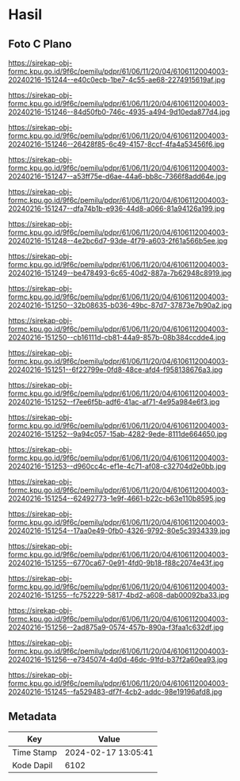 # Hasil

## Foto C Plano

https://sirekap-obj-formc.kpu.go.id/9f6c/pemilu/pdpr/61/06/11/20/04/6106112004003-20240216-151244--e40c0ecb-1be7-4c55-ae68-2274915619af.jpg

https://sirekap-obj-formc.kpu.go.id/9f6c/pemilu/pdpr/61/06/11/20/04/6106112004003-20240216-151246--84d50fb0-746c-4935-a494-9d10eda877d4.jpg

https://sirekap-obj-formc.kpu.go.id/9f6c/pemilu/pdpr/61/06/11/20/04/6106112004003-20240216-151246--26428f85-6c49-4157-8ccf-4fa4a53456f6.jpg

https://sirekap-obj-formc.kpu.go.id/9f6c/pemilu/pdpr/61/06/11/20/04/6106112004003-20240216-151247--a53ff75e-d6ae-44a6-bb8c-7366f8add64e.jpg

https://sirekap-obj-formc.kpu.go.id/9f6c/pemilu/pdpr/61/06/11/20/04/6106112004003-20240216-151247--dfa74b1b-e936-44d8-a066-81a94126a199.jpg

https://sirekap-obj-formc.kpu.go.id/9f6c/pemilu/pdpr/61/06/11/20/04/6106112004003-20240216-151248--4e2bc6d7-93de-4f79-a603-2f61a566b5ee.jpg

https://sirekap-obj-formc.kpu.go.id/9f6c/pemilu/pdpr/61/06/11/20/04/6106112004003-20240216-151249--be478493-6c65-40d2-887a-7b62948c8919.jpg

https://sirekap-obj-formc.kpu.go.id/9f6c/pemilu/pdpr/61/06/11/20/04/6106112004003-20240216-151250--32b08635-b036-49bc-87d7-37873e7b90a2.jpg

https://sirekap-obj-formc.kpu.go.id/9f6c/pemilu/pdpr/61/06/11/20/04/6106112004003-20240216-151250--cb16111d-cb81-44a9-857b-08b384ccdde4.jpg

https://sirekap-obj-formc.kpu.go.id/9f6c/pemilu/pdpr/61/06/11/20/04/6106112004003-20240216-151251--6f22799e-0fd8-48ce-afd4-f958138676a3.jpg

https://sirekap-obj-formc.kpu.go.id/9f6c/pemilu/pdpr/61/06/11/20/04/6106112004003-20240216-151252--f7ee6f5b-adf6-41ac-af71-4e95a984e6f3.jpg

https://sirekap-obj-formc.kpu.go.id/9f6c/pemilu/pdpr/61/06/11/20/04/6106112004003-20240216-151252--9a94c057-15ab-4282-9ede-8111de664650.jpg

https://sirekap-obj-formc.kpu.go.id/9f6c/pemilu/pdpr/61/06/11/20/04/6106112004003-20240216-151253--d960cc4c-ef1e-4c71-af08-c32704d2e0bb.jpg

https://sirekap-obj-formc.kpu.go.id/9f6c/pemilu/pdpr/61/06/11/20/04/6106112004003-20240216-151254--62492773-1e9f-4661-b22c-b63e110b8595.jpg

https://sirekap-obj-formc.kpu.go.id/9f6c/pemilu/pdpr/61/06/11/20/04/6106112004003-20240216-151254--17aa0e49-0fb0-4326-9792-80e5c3934339.jpg

https://sirekap-obj-formc.kpu.go.id/9f6c/pemilu/pdpr/61/06/11/20/04/6106112004003-20240216-151255--6770ca67-0e91-4fd0-9b18-f88c2074e43f.jpg

https://sirekap-obj-formc.kpu.go.id/9f6c/pemilu/pdpr/61/06/11/20/04/6106112004003-20240216-151255--fc752229-5817-4bd2-a608-dab00092ba33.jpg

https://sirekap-obj-formc.kpu.go.id/9f6c/pemilu/pdpr/61/06/11/20/04/6106112004003-20240216-151256--2ad875a9-0574-457b-890a-f3faa1c632df.jpg

https://sirekap-obj-formc.kpu.go.id/9f6c/pemilu/pdpr/61/06/11/20/04/6106112004003-20240216-151256--e7345074-4d0d-46dc-91fd-b37f2a60ea93.jpg

https://sirekap-obj-formc.kpu.go.id/9f6c/pemilu/pdpr/61/06/11/20/04/6106112004003-20240216-151245--fa529483-df7f-4cb2-addc-98e19196afd8.jpg


## Metadata

| Key        | Value               |
| ---------- | ------------------- |
| Time Stamp | 2024-02-17 13:05:41 |
| Kode Dapil | 6102                |



